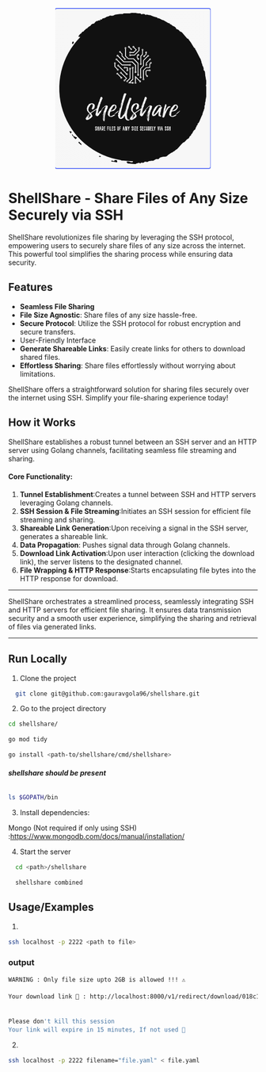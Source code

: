 <p align="center">
  <img src="./logo.png" alt="logo"/>
</p>


# ShellShare - Share Files of Any Size Securely via SSH

ShellShare revolutionizes file sharing by leveraging the SSH protocol, empowering users to securely share files of any size across the internet. This powerful tool simplifies the sharing process while ensuring data security.


## Features

- **Seamless File Sharing**
- **File Size Agnostic**: Share files of any size hassle-free.
- **Secure Protocol**: Utilize the SSH protocol for robust encryption and secure transfers.
- User-Friendly Interface
- **Generate Shareable Links**: Easily create links for others to download shared files.
- **Effortless Sharing**: Share files effortlessly without worrying about limitations.

ShellShare offers a straightforward solution for sharing files securely over the internet using SSH. Simplify your file-sharing experience today!


## How it Works

ShellShare establishes a robust tunnel between an SSH server and an HTTP server using Golang channels, facilitating seamless file streaming and sharing.

#### Core Functionality:
1. **Tunnel Establishment**:Creates a tunnel between SSH and HTTP servers leveraging Golang channels.
2. **SSH Session & File Streaming**:Initiates an SSH session for efficient file streaming and sharing.
3. **Shareable Link Generation**:Upon receiving a signal in the SSH server, generates a shareable link.
4. **Data Propagation**: Pushes signal data through Golang channels.
5. **Download Link Activation**:Upon user interaction (clicking the download link), the server listens to the designated channel.
6. **File Wrapping & HTTP Response**:Starts encapsulating file bytes into the HTTP response for download.


___
ShellShare orchestrates a streamlined process, seamlessly integrating SSH and HTTP servers for efficient file sharing. It ensures data transmission security and a smooth user experience, simplifying the sharing and retrieval of files via generated links.
___


## Run Locally

1. Clone the project

```bash
  git clone git@github.com:gauravgola96/shellshare.git
```

2. Go to the project directory

```bash
cd shellshare/
```
```bash
go mod tidy
```

```bash
go install <path-to/shellshare/cmd/shellshare>
```

###### **shellshare should be present**
```bash
ls $GOPATH/bin 
```

3. Install dependencies:

Mongo (Not required if only using SSH) :https://www.mongodb.com/docs/manual/installation/

4. Start the server

```bash
  cd <path>/shellshare
```
```bash
  shellshare combined
```


## Usage/Examples
1.
```bash
ssh localhost -p 2222 <path to file>

```

### output
```bash
WARNING : Only file size upto 2GB is allowed !!! ⚠️  

Your download link 👀 : http://localhost:8000/v1/redirect/download/018c1ba5-4467-7842-ae24-63fba2a72c7d
 
 
Please don't kill this session 
Your link will expire in 15 minutes, If not used 🤗 

```
2.
```bash
ssh localhost -p 2222 filename="file.yaml" < file.yaml
```